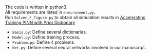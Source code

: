The code is written in python3. <br>
All requirements are listed in `environment.py`.<br>
Run `Solver_*_figure.py` to obtain all simulation results in [Accelerating Training PINN with Prior Dictionary](https://arxiv.org/abs/2004.08151)
- `Basis.py`: Define several dictionaries.
- `Model.py`: Define training process.
- `Problem.py`: Define 4 problems.
- `Net.py`: Define several neural networks involved in our manuscript.
